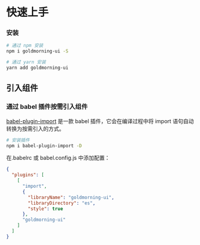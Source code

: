 # 快速上手

### 安装

```bash
# 通过 npm 安装
npm i goldmorning-ui -S

# 通过 yarn 安装
yarn add goldmorning-ui
```

## 引入组件

### 通过 babel 插件按需引入组件

[babel-plugin-import](https://github.com/ant-design/babel-plugin-import) 是一款 babel 插件，它会在编译过程中将 import 语句自动转换为按需引入的方式。

```bash
# 安装插件
npm i babel-plugin-import -D
```

在.babelrc 或 babel.config.js 中添加配置：

```json
{
  "plugins": [
    [
      "import",
      {
        "libraryName": "goldmorning-ui",
        "libraryDirectory": "es",
        "style": true
      },
      "goldmorning-ui"
    ]
  ]
}
```
